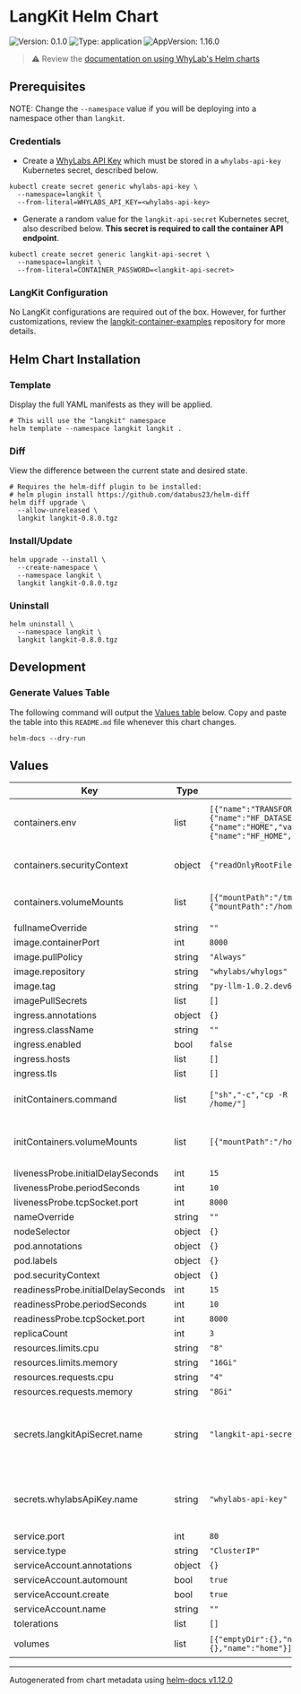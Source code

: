 # LangKit Helm Chart

![Version: 0.1.0](https://img.shields.io/badge/Version-0.1.0-informational?style=flat-square)
![Type: application](https://img.shields.io/badge/Type-application-informational?style=flat-square)
![AppVersion: 1.16.0](https://img.shields.io/badge/AppVersion-1.16.0-informational?style=flat-square)

> :warning: Review the [documentation on using WhyLab's Helm charts](../../README.md#how-to-use-whylabs-helm-repository)

## Prerequisites

NOTE: Change the `--namespace` value if you will be deploying into a namespace other
than `langkit`.


### Credentials
* Create a [WhyLabs API Key](https://docs.whylabs.ai/docs/whylabs-capabilities/#access-token-management)
which must be stored in a `whylabs-api-key` Kubernetes secret, described below.

```shell
kubectl create secret generic whylabs-api-key \
  --namespace=langkit \
  --from-literal=WHYLABS_API_KEY=<whylabs-api-key>
```

* Generate a random value for the `langkit-api-secret` Kubernetes secret, also
described below. **This secret is required to call the container API endpoint**.

```
kubectl create secret generic langkit-api-secret \
  --namespace=langkit \
  --from-literal=CONTAINER_PASSWORD=<langkit-api-secret>
```

### LangKit Configuration

No LangKit configurations are required out of the box. However, for further customizations, 
review the [langkit-container-examples](https://github.com/whylabs/langkit-container-examples)
repository for more details.

## Helm Chart Installation

### Template
Display the full YAML manifests as they will be applied.

```shell
# This will use the "langkit" namespace
helm template --namespace langkit langkit .
```

### Diff
View the difference between the current state and desired state.

```shell
# Requires the helm-diff plugin to be installed:
# helm plugin install https://github.com/databus23/helm-diff
helm diff upgrade \
  --allow-unreleased \
  langkit langkit-0.8.0.tgz
```

### Install/Update
```shell
helm upgrade --install \
  --create-namespace \
  --namespace langkit \
  langkit langkit-0.8.0.tgz
```

### Uninstall
```shell
helm uninstall \
  --namespace langkit \
  langkit langkit-0.8.0.tgz
```

## Development

### Generate Values Table

The following command will output the [Values table](#values) below. Copy and
paste the table into this `README.md` file whenever this chart changes.

```shell
helm-docs --dry-run
```

## Values

| Key | Type | Default | Description |
|-----|------|---------|-------------|
| containers.env | list | `[{"name":"TRANSFORMERS_OFFLINE","value":1},{"name":"HF_DATASETS_OFFLINE","value":1},{"name":"HOME","value":"/home"},{"name":"HF_HOME","value":"/home/.cache/hf_home"}]` | Environment variables for the containers |
| containers.securityContext | object | `{"readOnlyRootFilesystem":true,"runAsUser":1000}` | Container security context |
| containers.volumeMounts | list | `[{"mountPath":"/tmp","name":"temp-dir"},{"mountPath":"/home","name":"home"}]` | Volume mounts for containers |
| fullnameOverride | string | `""` |  |
| image.containerPort | int | `8000` |  |
| image.pullPolicy | string | `"Always"` |  |
| image.repository | string | `"whylabs/whylogs"` |  |
| image.tag | string | `"py-llm-1.0.2.dev6"` |  |
| imagePullSecrets | list | `[]` |  |
| ingress.annotations | object | `{}` |  |
| ingress.className | string | `""` |  |
| ingress.enabled | bool | `false` |  |
| ingress.hosts | list | `[]` |  |
| ingress.tls | list | `[]` |  |
| initContainers.command | list | `["sh","-c","cp -R /opt/whylogs-container/.cache /home/"]` | Command for init container |
| initContainers.volumeMounts | list | `[{"mountPath":"/home","name":"home"}]` | Volume mounts for init container |
| livenessProbe.initialDelaySeconds | int | `15` |  |
| livenessProbe.periodSeconds | int | `10` |  |
| livenessProbe.tcpSocket.port | int | `8000` |  |
| nameOverride | string | `""` |  |
| nodeSelector | object | `{}` |  |
| pod.annotations | object | `{}` |  |
| pod.labels | object | `{}` |  |
| pod.securityContext | object | `{}` |  |
| readinessProbe.initialDelaySeconds | int | `15` |  |
| readinessProbe.periodSeconds | int | `10` |  |
| readinessProbe.tcpSocket.port | int | `8000` |  |
| replicaCount | int | `3` |  |
| resources.limits.cpu | string | `"8"` |  |
| resources.limits.memory | string | `"16Gi"` |  |
| resources.requests.cpu | string | `"4"` |  |
| resources.requests.memory | string | `"8Gi"` |  |
| secrets.langkitApiSecret.name | string | `"langkit-api-secret"` | Name of the secret that stores the WhyLabs LangKit API Secret |
| secrets.whylabsApiKey.name | string | `"whylabs-api-key"` | Name of the secret that stores the WhyLabs API Key |
| service.port | int | `80` |  |
| service.type | string | `"ClusterIP"` |  |
| serviceAccount.annotations | object | `{}` |  |
| serviceAccount.automount | bool | `true` |  |
| serviceAccount.create | bool | `true` |  |
| serviceAccount.name | string | `""` |  |
| tolerations | list | `[]` |  |
| volumes | list | `[{"emptyDir":{},"name":"temp-dir"},{"emptyDir":{},"name":"home"}]` | Volumes to create |

----------------------------------------------
Autogenerated from chart metadata using [helm-docs v1.12.0](https://github.com/norwoodj/helm-docs/releases/v1.12.0)
